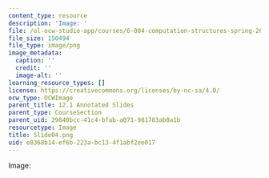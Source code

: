 ```yaml
---
content_type: resource
description: 'Image: '
file: /ol-ocw-studio-app/courses/6-004-computation-structures-spring-2017/e8368b14ef6b223abc134f1abf2ee017_Slide04.png
file_size: 150494
file_type: image/png
image_metadata:
  caption: ''
  credit: ''
  image-alt: ''
learning_resource_types: []
license: https://creativecommons.org/licenses/by-nc-sa/4.0/
ocw_type: OCWImage
parent_title: 12.1 Annotated Slides
parent_type: CourseSection
parent_uid: 29840bcc-41c4-bfab-a071-981783ab0a1b
resourcetype: Image
title: Slide04.png
uid: e8368b14-ef6b-223a-bc13-4f1abf2ee017
---
```

Image: 